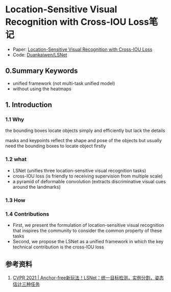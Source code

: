 # Location-Sensitive Visual Recognition with Cross-IOU Loss笔记

+ Paper: [Location-Sensitive Visual Recognition with Cross-IOU Loss](https://arxiv.org/abs/2104.04899)
+ Code: [Duankaiwen/LSNet](https://github.com/Duankaiwen/LSNet)

## 0.Summary Keywords

+ unified framework (not multi-task unified model)
+ without using the heatmaps

## 1. Introduction

### 1.1 Why

the bounding boxes locate objects
simply and efficiently but lack the details  

masks and
keypoints reflect the shape and pose of the objects but usually need the bounding boxes to locate object firstly  

### 1.2 what

+ LSNet (unifies three location-sensitive visual recognition tasks)
+ cross-IOU loss (is friendly to receiving supervision from multiple scale)
+ a pyramid of deformable convolution (extracts discriminative visual cues around the landmarks)

### 1.3 How

### 1.4 Contributions

+ First, we present the formulation of location-sensitive visual recognition that inspires the community to consider the common property of these tasks
+ Second, we propose the LSNet as a unified framework in which the key technical contribution is the cross-IOU loss





## 参考资料

1. [CVPR 2021 | Anchor-free新玩法！LSNet：统一目标检测，实例分割，姿态估计三种任务](https://blog.csdn.net/amusi1994/article/details/116280495)